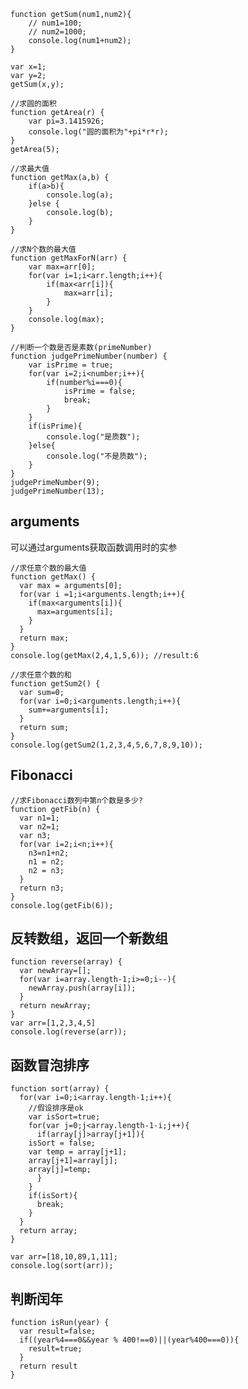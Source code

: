 	function getSum(num1,num2){
		// num1=100;
		// num2=1000;
		console.log(num1+num2);
	}

	var x=1;
	var y=2;
	getSum(x,y);

	//求圆的面积
	function getArea(r) {
		var pi=3.1415926;
		console.log("圆的面积为"+pi*r*r);
	}
	getArea(5);

	//求最大值
	function getMax(a,b) {
		if(a>b){
			console.log(a);
		}else {
			console.log(b);
		}
	}

	//求N个数的最大值
	function getMaxForN(arr) {
		var max=arr[0];
		for(var i=1;i<arr.length;i++){
			if(max<arr[i]){
				max=arr[i];
			}
		}
		console.log(max);
	}

	//判断一个数是否是素数(primeNumber)
	function judgePrimeNumber(number) {
		var isPrime = true;
		for(var i=2;i<number;i++){
			if(number%i===0){
				isPrime = false;
				break;
			}
		}
		if(isPrime){
			console.log("是质数");
		}else{
			console.log("不是质数");
		}
	}
	judgePrimeNumber(9);
	judgePrimeNumber(13);

## arguments
可以通过arguments获取函数调用时的实参

	//求任意个数的最大值
	function getMax() {
	  var max = arguments[0];
	  for(var i =1;i<arguments.length;i++){
	    if(max<arguments[i]){
	      max=arguments[i];
	    }
	  }
	  return max;
	}
	console.log(getMax(2,4,1,5,6)); //result:6
	
	//求任意个数的和
	function getSum2() {
	  var sum=0;
	  for(var i=0;i<arguments.length;i++){
	    sum+=arguments[i];
	  }
	  return sum;
	}
	console.log(getSum2(1,2,3,4,5,6,7,8,9,10));
	
## Fibonacci
	//求Fibonacci数列中第n个数是多少?
	function getFib(n) {
	  var n1=1;
	  var n2=1;
	  var n3;
	  for(var i=2;i<n;i++){
	    n3=n1+n2;
	    n1 = n2;
	    n2 = n3;
	  }
	  return n3;
	}
	console.log(getFib(6));

## 反转数组，返回一个新数组
	function reverse(array) {
	  var newArray=[];
	  for(var i=array.length-1;i>=0;i--){
	    newArray.push(array[i]);
	  }
	  return newArray;
	}
	var arr=[1,2,3,4,5]
	console.log(reverse(arr));
	
## 函数冒泡排序
	function sort(array) {
	  for(var i=0;i<array.length-1;i++){
	    //假设排序是ok
	    var isSort=true;
	    for(var j=0;j<array.length-1-i;j++){
	      if(array[j]>array[j+1]){
		isSort = false;
		var temp = array[j+1];
		array[j+1]=array[j];
		array[j]=temp;
	      }
	    }
	    if(isSort){
	      break;
	    }
	  }
	  return array;
	}

	var arr=[18,10,89,1,11];
	console.log(sort(arr));

## 判断闰年

	function isRun(year) {
	  var result=false;
	  if((year%4===0&&year % 400!==0)||(year%400===0)){
	    result=true;
	  }
	  return result
	}
	
